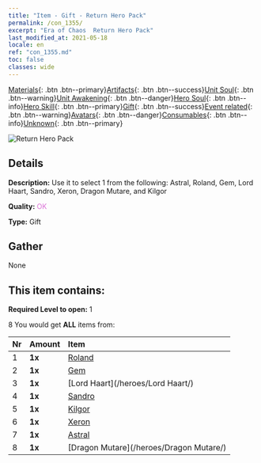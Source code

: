 ```yaml
---
title: "Item - Gift - Return Hero Pack"
permalink: /con_1355/
excerpt: "Era of Chaos  Return Hero Pack"
last_modified_at: 2021-05-18
locale: en
ref: "con_1355.md"
toc: false
classes: wide
---
```

 [Materials](/Items/){: .btn .btn--primary}[Artifacts](/Items/Artifacts/){: .btn .btn--success}[Unit Soul](/Items/UnitSoul/){: .btn .btn--warning}[Unit Awakening](/Items/UnitAwakening/){: .btn .btn--danger}[Hero Soul](/Items/HeroSoul/){: .btn .btn--info}[Hero Skill](/Items/HeroSkill/){: .btn .btn--primary}[Gift](/Items/Gift/){: .btn .btn--success}[Event related](/Items/Events/){: .btn .btn--warning}[Avatars](/Items/Avatars/){: .btn .btn--danger}[Consumables](/Items/Consumables/){: .btn .btn--info}[Unknown](/Items/Unknown/){: .btn .btn--primary}

 ![Return Hero Pack](/images/t/i_907074.png)

## Details
 **Description:** Use it to select 1 from the following: Astral, Roland, Gem, Lord Haart, Sandro, Xeron, Dragon Mutare, and Kilgor

 **Quality:** <span style="color: #DA70D6">OK</span>

 **Type:** Gift

## Gather

  None

## This item contains:

 **Required Level to open:** 1

 8 You would get **ALL** items  from:

  | Nr | Amount |     Item    |
  |:---|:-------|:------------|
  | 1 |  **1x** | [Roland](/heroes/Roland/) |  | 
  | 2 |  **1x** | [Gem](/heroes/Gem/) |  | 
  | 3 |  **1x** | [Lord Haart](/heroes/Lord Haart/) |  | 
  | 4 |  **1x** | [Sandro](/heroes/Sandro/) |  | 
  | 5 |  **1x** | [Kilgor](/heroes/Kilgor/) |  | 
  | 6 |  **1x** | [Xeron](/heroes/Xeron/) |  | 
  | 7 |  **1x** | [Astral](/heroes/Astral/) |  | 
  | 8 |  **1x** | [Dragon Mutare](/heroes/Dragon Mutare/) |  | 
